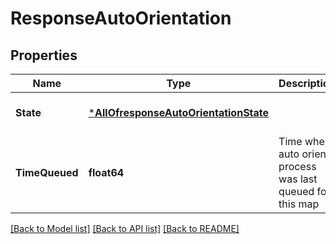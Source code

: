 # ResponseAutoOrientation

## Properties
Name | Type | Description | Notes
------------ | ------------- | ------------- | -------------
**State** | [***AllOfresponseAutoOrientationState**](AllOfresponseAutoOrientationState.md) |  | [optional] [default to null]
**TimeQueued** | **float64** | Time when auto orient process was last queued for this map | [optional] [default to null]

[[Back to Model list]](../README.md#documentation-for-models) [[Back to API list]](../README.md#documentation-for-api-endpoints) [[Back to README]](../README.md)

